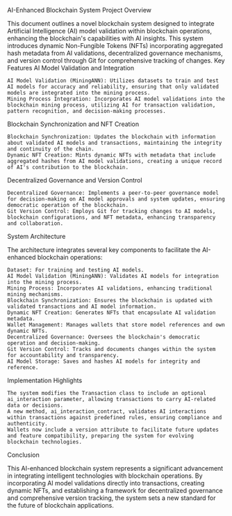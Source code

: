 AI-Enhanced Blockchain System
Project Overview

This document outlines a novel blockchain system designed to integrate Artificial Intelligence (AI) model validation within blockchain operations, enhancing the blockchain's capabilities with AI insights. This system introduces dynamic Non-Fungible Tokens (NFTs) incorporating aggregated hash metadata from AI validations, decentralized governance mechanisms, and version control through Git for comprehensive tracking of changes.
Key Features
AI Model Validation and Integration

    AI Model Validation (MiningANN): Utilizes datasets to train and test AI models for accuracy and reliability, ensuring that only validated models are integrated into the mining process.
    Mining Process Integration: Incorporates AI model validations into the blockchain mining process, utilizing AI for transaction validation, pattern recognition, and decision-making processes.

Blockchain Synchronization and NFT Creation

    Blockchain Synchronization: Updates the blockchain with information about validated AI models and transactions, maintaining the integrity and continuity of the chain.
    Dynamic NFT Creation: Mints dynamic NFTs with metadata that include aggregated hashes from AI model validations, creating a unique record of AI's contribution to the blockchain.

Decentralized Governance and Version Control

    Decentralized Governance: Implements a peer-to-peer governance model for decision-making on AI model approvals and system updates, ensuring democratic operation of the blockchain.
    Git Version Control: Employs Git for tracking changes to AI models, blockchain configurations, and NFT metadata, enhancing transparency and collaboration.

System Architecture

The architecture integrates several key components to facilitate the AI-enhanced blockchain operations:

    Dataset: For training and testing AI models.
    AI Model Validation (MiningANN): Validates AI models for integration into the mining process.
    Mining Process: Incorporates AI validations, enhancing traditional mining mechanisms.
    Blockchain Synchronization: Ensures the blockchain is updated with validated transactions and AI model information.
    Dynamic NFT Creation: Generates NFTs that encapsulate AI validation metadata.
    Wallet Management: Manages wallets that store model references and own dynamic NFTs.
    Decentralized Governance: Oversees the blockchain's democratic operation and decision-making.
    Git Version Control: Tracks and documents changes within the system for accountability and transparency.
    AI Model Storage: Saves and hashes AI models for integrity and reference.

Implementation Highlights

    The system modifies the Transaction class to include an optional ai_interaction parameter, allowing transactions to carry AI-related data or decisions.
    A new method, ai_interaction_contract, validates AI interactions within transactions against predefined rules, ensuring compliance and authenticity.
    Wallets now include a version attribute to facilitate future updates and feature compatibility, preparing the system for evolving blockchain technologies.

Conclusion

This AI-enhanced blockchain system represents a significant advancement in integrating intelligent technologies with blockchain operations. By incorporating AI model validations directly into transactions, creating dynamic NFTs, and establishing a framework for decentralized governance and comprehensive version tracking, the system sets a new standard for the future of blockchain applications.